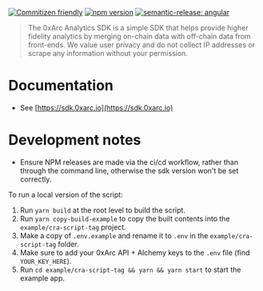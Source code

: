 [![Commitizen friendly](https://img.shields.io/badge/commitizen-friendly-brightgreen.svg)](http://commitizen.github.io/cz-cli/) [![npm version](https://badge.fury.io/js/@0xarc-io%2Fanalytics.svg)](https://badge.fury.io/js/@0xarc-io%2Fanalytics) [![semantic-release: angular](https://img.shields.io/badge/semantic--release-angular-e10079?logo=semantic-release)](https://github.com/semantic-release/semantic-release)

> The 0xArc Analytics SDK is a simple SDK that helps provide higher fidelity analytics by merging on-chain data with off-chain data from front-ends. We value user privacy and do not collect IP addresses or scrape any information without your permission.

# Documentation

- See [https://sdk.0xarc.io](https://sdk.0xarc.io)

# Development notes

- Ensure NPM releases are made via the ci/cd workflow, rather than through the command line, otherwise the sdk version won't be set correctly.

To run a local version of the script:

1. Run `yarn build` at the root level to build the script.
2. Run `yarn copy-build-example` to copy the built contents into the `example/cra-script-tag` project.
3. Make a copy of `.env.example` and rename it to `.env` in the `example/cra-script-tag` folder.
4. Make sure to add your 0xArc API + Alchemy keys to the `.env` file (find `YOUR_KEY_HERE`).
5. Run `cd example/cra-script-tag && yarn && yarn start` to start the example app.


